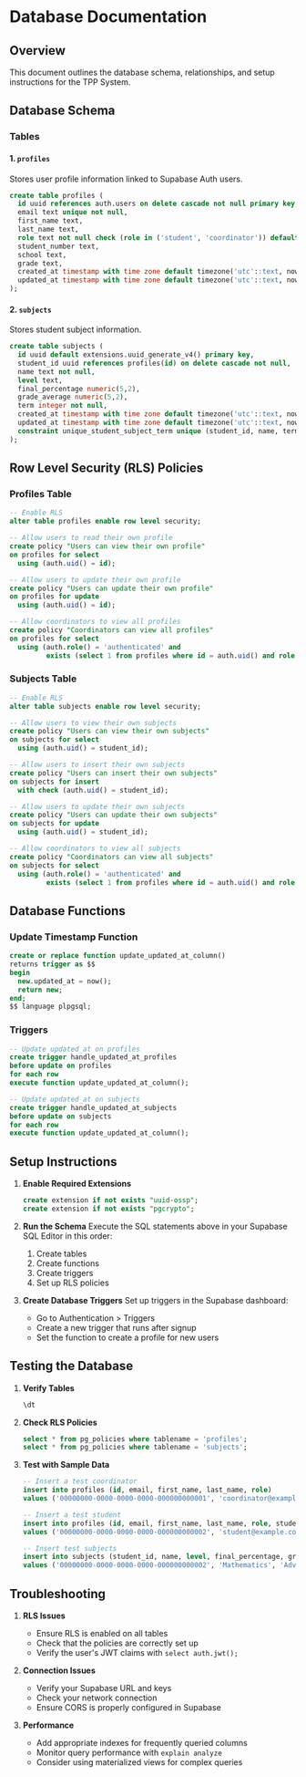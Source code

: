 # Database Documentation

## Overview

This document outlines the database schema, relationships, and setup instructions for the TPP System.

## Database Schema

### Tables

#### 1. `profiles`
Stores user profile information linked to Supabase Auth users.

```sql
create table profiles (
  id uuid references auth.users on delete cascade not null primary key,
  email text unique not null,
  first_name text,
  last_name text,
  role text not null check (role in ('student', 'coordinator')) default 'student',
  student_number text,
  school text,
  grade text,
  created_at timestamp with time zone default timezone('utc'::text, now()) not null,
  updated_at timestamp with time zone default timezone('utc'::text, now()) not null
);
```

#### 2. `subjects`
Stores student subject information.

```sql
create table subjects (
  id uuid default extensions.uuid_generate_v4() primary key,
  student_id uuid references profiles(id) on delete cascade not null,
  name text not null,
  level text,
  final_percentage numeric(5,2),
  grade_average numeric(5,2),
  term integer not null,
  created_at timestamp with time zone default timezone('utc'::text, now()) not null,
  updated_at timestamp with time zone default timezone('utc'::text, now()) not null,
  constraint unique_student_subject_term unique (student_id, name, term)
);
```

## Row Level Security (RLS) Policies

### Profiles Table

```sql
-- Enable RLS
alter table profiles enable row level security;

-- Allow users to read their own profile
create policy "Users can view their own profile"
on profiles for select
  using (auth.uid() = id);

-- Allow users to update their own profile
create policy "Users can update their own profile"
on profiles for update
  using (auth.uid() = id);

-- Allow coordinators to view all profiles
create policy "Coordinators can view all profiles"
on profiles for select
  using (auth.role() = 'authenticated' and 
         exists (select 1 from profiles where id = auth.uid() and role = 'coordinator'));
```

### Subjects Table

```sql
-- Enable RLS
alter table subjects enable row level security;

-- Allow users to view their own subjects
create policy "Users can view their own subjects"
on subjects for select
  using (auth.uid() = student_id);

-- Allow users to insert their own subjects
create policy "Users can insert their own subjects"
on subjects for insert
  with check (auth.uid() = student_id);

-- Allow users to update their own subjects
create policy "Users can update their own subjects"
on subjects for update
  using (auth.uid() = student_id);

-- Allow coordinators to view all subjects
create policy "Coordinators can view all subjects"
on subjects for select
  using (auth.role() = 'authenticated' and 
         exists (select 1 from profiles where id = auth.uid() and role = 'coordinator'));
```

## Database Functions

### Update Timestamp Function

```sql
create or replace function update_updated_at_column()
returns trigger as $$
begin
  new.updated_at = now();
  return new;
end;
$$ language plpgsql;
```

### Triggers

```sql
-- Update updated_at on profiles
create trigger handle_updated_at_profiles
before update on profiles
for each row
execute function update_updated_at_column();

-- Update updated_at on subjects
create trigger handle_updated_at_subjects
before update on subjects
for each row
execute function update_updated_at_column();
```

## Setup Instructions

1. **Enable Required Extensions**
   ```sql
   create extension if not exists "uuid-ossp";
   create extension if not exists "pgcrypto";
   ```

2. **Run the Schema**
   Execute the SQL statements above in your Supabase SQL Editor in this order:
   1. Create tables
   2. Create functions
   3. Create triggers
   4. Set up RLS policies

3. **Create Database Triggers**
   Set up triggers in the Supabase dashboard:
   - Go to Authentication > Triggers
   - Create a new trigger that runs after signup
   - Set the function to create a profile for new users

## Testing the Database

1. **Verify Tables**
   ```sql
   \dt
   ```

2. **Check RLS Policies**
   ```sql
   select * from pg_policies where tablename = 'profiles';
   select * from pg_policies where tablename = 'subjects';
   ```

3. **Test with Sample Data**
   ```sql
   -- Insert a test coordinator
   insert into profiles (id, email, first_name, last_name, role)
   values ('00000000-0000-0000-0000-000000000001', 'coordinator@example.com', 'John', 'Doe', 'coordinator');
   
   -- Insert a test student
   insert into profiles (id, email, first_name, last_name, role, student_number, school, grade)
   values ('00000000-0000-0000-0000-000000000002', 'student@example.com', 'Jane', 'Smith', 'student', 'S12345', 'Example High', '12');
   
   -- Insert test subjects
   insert into subjects (student_id, name, level, final_percentage, grade_average, term)
   values ('00000000-0000-0000-0000-000000000002', 'Mathematics', 'Advanced', 85.5, 87.2, 1);
   ```

## Troubleshooting

1. **RLS Issues**
   - Ensure RLS is enabled on all tables
   - Check that the policies are correctly set up
   - Verify the user's JWT claims with `select auth.jwt();`

2. **Connection Issues**
   - Verify your Supabase URL and keys
   - Check your network connection
   - Ensure CORS is properly configured in Supabase

3. **Performance**
   - Add appropriate indexes for frequently queried columns
   - Monitor query performance with `explain analyze`
   - Consider using materialized views for complex queries

